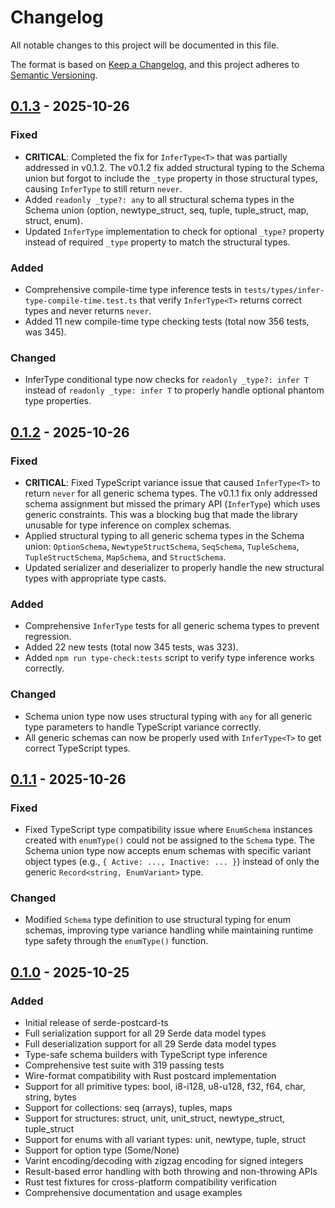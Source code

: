 # Changelog

All notable changes to this project will be documented in this file.

The format is based on [Keep a Changelog](https://keepachangelog.com/en/1.0.0/),
and this project adheres to [Semantic Versioning](https://semver.org/spec/v2.0.0.html).

## [0.1.3] - 2025-10-26

### Fixed

- **CRITICAL**: Completed the fix for `InferType<T>` that was partially addressed in v0.1.2. The v0.1.2 fix added structural typing to the Schema union but forgot to include the `_type` property in those structural types, causing `InferType` to still return `never`.
- Added `readonly _type?: any` to all structural schema types in the Schema union (option, newtype_struct, seq, tuple, tuple_struct, map, struct, enum).
- Updated `InferType` implementation to check for optional `_type?` property instead of required `_type` property to match the structural types.

### Added

- Comprehensive compile-time type inference tests in `tests/types/infer-type-compile-time.test.ts` that verify `InferType<T>` returns correct types and never returns `never`.
- Added 11 new compile-time type checking tests (total now 356 tests, was 345).

### Changed

- InferType conditional type now checks for `readonly _type?: infer T` instead of `readonly _type: infer T` to properly handle optional phantom type properties.

## [0.1.2] - 2025-10-26

### Fixed

- **CRITICAL**: Fixed TypeScript variance issue that caused `InferType<T>` to return `never` for all generic schema types. The v0.1.1 fix only addressed schema assignment but missed the primary API (`InferType`) which uses generic constraints. This was a blocking bug that made the library unusable for type inference on complex schemas.
- Applied structural typing to all generic schema types in the Schema union: `OptionSchema`, `NewtypeStructSchema`, `SeqSchema`, `TupleSchema`, `TupleStructSchema`, `MapSchema`, and `StructSchema`.
- Updated serializer and deserializer to properly handle the new structural types with appropriate type casts.

### Added

- Comprehensive `InferType` tests for all generic schema types to prevent regression.
- Added 22 new tests (total now 345 tests, was 323).
- Added `npm run type-check:tests` script to verify type inference works correctly.

### Changed

- Schema union type now uses structural typing with `any` for all generic type parameters to handle TypeScript variance correctly.
- All generic schemas can now be properly used with `InferType<T>` to get correct TypeScript types.

## [0.1.1] - 2025-10-26

### Fixed

- Fixed TypeScript type compatibility issue where `EnumSchema` instances created with `enumType()` could not be assigned to the `Schema` type. The Schema union type now accepts enum schemas with specific variant object types (e.g., `{ Active: ..., Inactive: ... }`) instead of only the generic `Record<string, EnumVariant>` type.

### Changed

- Modified `Schema` type definition to use structural typing for enum schemas, improving type variance handling while maintaining runtime type safety through the `enumType()` function.

## [0.1.0] - 2025-10-25

### Added

- Initial release of serde-postcard-ts
- Full serialization support for all 29 Serde data model types
- Full deserialization support for all 29 Serde data model types
- Type-safe schema builders with TypeScript type inference
- Comprehensive test suite with 319 passing tests
- Wire-format compatibility with Rust postcard implementation
- Support for all primitive types: bool, i8-i128, u8-u128, f32, f64, char, string, bytes
- Support for collections: seq (arrays), tuples, maps
- Support for structures: struct, unit, unit_struct, newtype_struct, tuple_struct
- Support for enums with all variant types: unit, newtype, tuple, struct
- Support for option type (Some/None)
- Varint encoding/decoding with zigzag encoding for signed integers
- Result-based error handling with both throwing and non-throwing APIs
- Rust test fixtures for cross-platform compatibility verification
- Comprehensive documentation and usage examples

[0.1.3]: https://github.com/variegated-coffee/serde-postcard-ts/releases/tag/v0.1.3
[0.1.2]: https://github.com/variegated-coffee/serde-postcard-ts/releases/tag/v0.1.2
[0.1.1]: https://github.com/variegated-coffee/serde-postcard-ts/releases/tag/v0.1.1
[0.1.0]: https://github.com/variegated-coffee/serde-postcard-ts/releases/tag/v0.1.0
